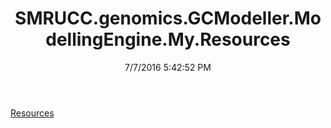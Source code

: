 ﻿---
title: SMRUCC.genomics.GCModeller.ModellingEngine.My.Resources
date: 7/7/2016 5:42:52 PM
---

[Resources](T-SMRUCC.genomics.GCModeller.ModellingEngine.My.Resources.Resources.html)
